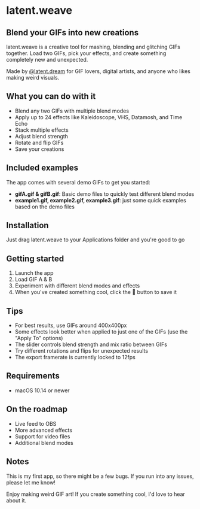 # latent.weave

## Blend your GIFs into new creations

latent.weave is a creative tool for mashing, blending and glitching GIFs together. Load two GIFs, pick your effects, and create something completely new and unexpected.

Made by [@latent.dream](https://linktr.ee/latent.dream) for GIF lovers, digital artists, and anyone who likes making weird visuals.

## What you can do with it

- Blend any two GIFs with multiple blend modes
- Apply up to 24 effects like Kaleidoscope, VHS, Datamosh, and Time Echo
- Stack multiple effects
- Adjust blend strength
- Rotate and flip GIFs
- Save your creations

## Included examples

The app comes with several demo GIFs to get you started:

- **gifA.gif & gifB.gif**: Basic demo files to quickly test different blend modes
- **example1.gif, example2.gif, example3.gif**: just some quick examples based on the demo files

## Installation

Just drag latent.weave to your Applications folder and you're good to go

## Getting started

1. Launch the app
2. Load GIF A & B
3. Experiment with different blend modes and effects
4. When you've created something cool, click the 💾 button to save it

## Tips

- For best results, use GIFs around 400x400px
- Some effects look better when applied to just one of the GIFs (use the "Apply To" options)
- The slider controls blend strength and mix ratio between GIFs
- Try different rotations and flips for unexpected results
- The export framerate is currently locked to 12fps

## Requirements

- macOS 10.14 or newer

## On the roadmap

- Live feed to OBS
- More advanced effects
- Support for video files
- Additional blend modes

## Notes

This is my first app, so there might be a few bugs. If you run into any issues, please let me know!

Enjoy making weird GIF art! If you create something cool, I'd love to hear about it.
